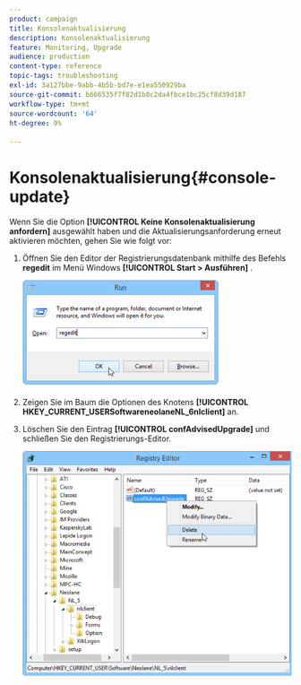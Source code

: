 ```yaml
---
product: campaign
title: Konsolenaktualisierung
description: Konsolenaktualisierung
feature: Monitoring, Upgrade
audience: production
content-type: reference
topic-tags: troubleshooting
exl-id: 3a127bbe-9abb-4b5b-bd7e-e1ea550929ba
source-git-commit: b666535f7f82d1b8c2da4fbce1bc25cf8d39d187
workflow-type: tm+mt
source-wordcount: '64'
ht-degree: 9%

---
```


# Konsolenaktualisierung{#console-update}



Wenn Sie die Option **[!UICONTROL Keine Konsolenaktualisierung anfordern]** ausgewählt haben und die Aktualisierungsanforderung erneut aktivieren möchten, gehen Sie wie folgt vor:

1. Öffnen Sie den Editor der Registrierungsdatenbank mithilfe des Befehls **regedit** im Menü Windows **[!UICONTROL Start > Ausführen]** .

   ![](assets/ncs_console_update_1.png)

1. Zeigen Sie im Baum die Optionen des Knotens **[!UICONTROL HKEY_CURRENT_USERSoftwareneolaneNL_6nlclient]** an.
1. Löschen Sie den Eintrag **[!UICONTROL confAdvisedUpgrade]** und schließen Sie den Registrierungs-Editor.

   ![](assets/ncs_console_update_2.png)
